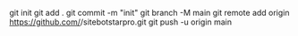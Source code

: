 git init
git add .
git commit -m "init"
git branch -M main
git remote add origin https://github.com/<seu-usuario>/sitebotstarpro.git
git push -u origin main
